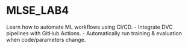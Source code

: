 # MLSE_LAB4
Learn how to automate ML workflows using CI/CD. - Integrate DVC pipelines with GitHub Actions. - Automatically run training &amp; evaluation when code/parameters change.
